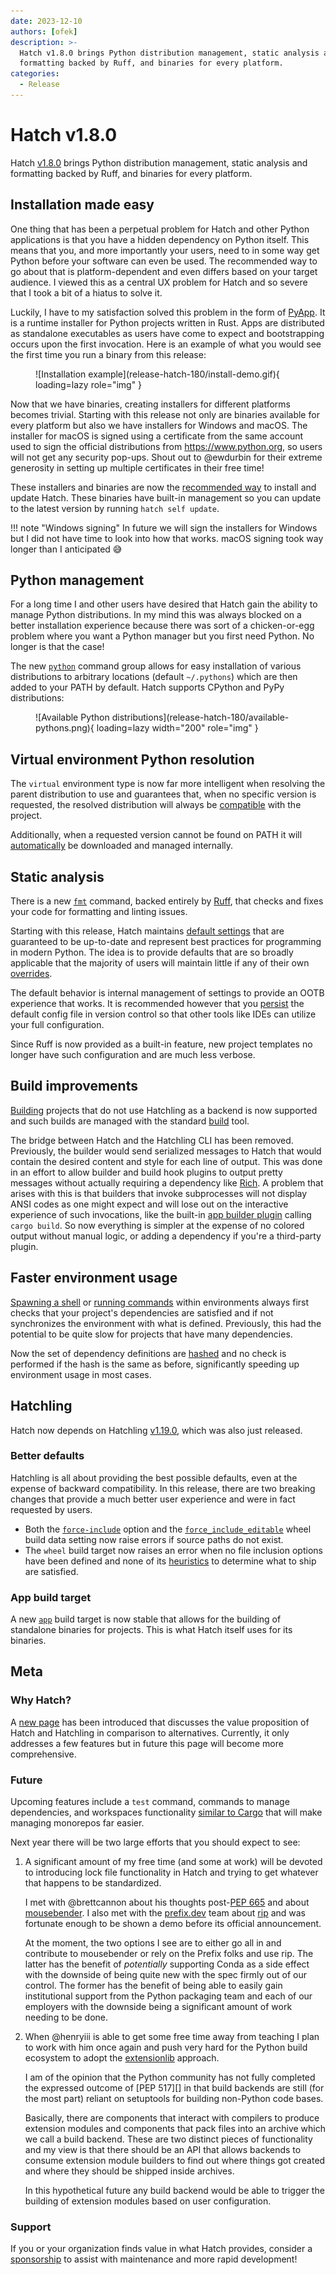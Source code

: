 ```yaml
---
date: 2023-12-10
authors: [ofek]
description: >-
  Hatch v1.8.0 brings Python distribution management, static analysis and
  formatting backed by Ruff, and binaries for every platform.
categories:
  - Release
---
```


# Hatch v1.8.0

Hatch [v1.8.0](https://github.com/pypa/hatch/releases/tag/hatch-v1.8.0) brings Python distribution management, static analysis and formatting backed by Ruff, and binaries for every platform.

<!-- more -->

## Installation made easy

One thing that has been a perpetual problem for Hatch and other Python applications is that you have a hidden dependency on Python itself. This means that you, and more importantly your users, need to in some way get Python before your software can even be used. The recommended way to go about that is platform-dependent and even differs based on your target audience. I viewed this as a central UX problem for Hatch and so severe that I took a bit of a hiatus to solve it.

Luckily, I have to my satisfaction solved this problem in the form of [PyApp](https://github.com/ofek/pyapp). It is a runtime installer for Python projects written in Rust. Apps are distributed as standalone executables as users have come to expect and bootstrapping occurs upon the first invocation. Here is an example of what you would see the first time you run a binary from this release:

<figure markdown>
  ![Installation example](release-hatch-180/install-demo.gif){ loading=lazy role="img" }
</figure>

Now that we have binaries, creating installers for different platforms becomes trivial. Starting with this release not only are binaries available for every platform but also we have installers for Windows and macOS. The installer for macOS is signed using a certificate from the same account used to sign the official distributions from https://www.python.org, so users will not get any security pop-ups. Shout out to @ewdurbin for their extreme generosity in setting up multiple certificates in their free time!

These installers and binaries are now the [recommended way](../../install.md) to install and update Hatch. These binaries have built-in management so you can update to the latest version by running `hatch self update`.

!!! note "Windows signing"
    In future we will sign the installers for Windows but I did not have time to look into how that works. macOS signing took way longer than I anticipated :sweat_smile:

## Python management

For a long time I and other users have desired that Hatch gain the ability to manage Python distributions. In my mind this was always blocked on a better installation experience because there was sort of a chicken-or-egg problem where you want a Python manager but you first need Python. No longer is that the case!

The new [`python`](../../cli/reference.md#hatch-python) command group allows for easy installation of various distributions to arbitrary locations (default `~/.pythons`) which are then added to your PATH by default. Hatch supports CPython and PyPy distributions:

<figure markdown>
  ![Available Python distributions](release-hatch-180/available-pythons.png){ loading=lazy width="200" role="img" }
</figure>

## Virtual environment Python resolution

The `virtual` environment type is now far more intelligent when resolving the parent distribution to use and guarantees that, when no specific version is requested, the resolved distribution will always be [compatible](../../config/metadata.md#python-support) with the project.

Additionally, when a requested version cannot be found on PATH it will [automatically](../../plugins/environment/virtual.md#python-resolution) be downloaded and managed internally.

## Static analysis

There is a new [`fmt`](../../cli/reference.md#hatch-fmt) command, backed entirely by [Ruff](https://github.com/astral-sh/ruff), that checks and fixes your code for formatting and linting issues.

Starting with this release, Hatch maintains [default settings](../../config/static-analysis.md#default-settings) that are guaranteed to be up-to-date and represent best practices for programming in modern Python. The idea is to provide defaults that are so broadly applicable that the majority of users will maintain little if any of their own [overrides](../../config/static-analysis.md#extending-config).

The default behavior is internal management of settings to provide an OOTB experience that works. It is recommended however that you [persist](../../config/static-analysis.md#persistent-config) the default config file in version control so that other tools like IDEs can utilize your full configuration.

Since Ruff is now provided as a built-in feature, new project templates no longer have such configuration and are much less verbose.

## Build improvements

[Building](../../cli/reference.md#hatch-build) projects that do not use Hatchling as a backend is now supported and such builds are managed with the standard [build](https://github.com/pypa/build) tool.

The bridge between Hatch and the Hatchling CLI has been removed. Previously, the builder would send serialized messages to Hatch that would contain the desired content and style for each line of output. This was done in an effort to allow builder and build hook plugins to output pretty messages without actually requiring a dependency like [Rich](https://github.com/Textualize/rich). A problem that arises with this is that builders that invoke subprocesses will not display ANSI codes as one might expect and will lose out on the interactive experience of such invocations, like the built-in [app builder plugin](../../plugins/builder/app.md) calling `cargo build`. So now everything is simpler at the expense of no colored output without manual logic, or adding a dependency if you're a third-party plugin.

## Faster environment usage

[Spawning a shell](../../environment.md#entering-environments) or [running commands](../../environment.md#command-execution) within environments always first checks that your project's dependencies are satisfied and if not synchronizes the environment with what is defined. Previously, this had the potential to be quite slow for projects that have many dependencies.

Now the set of dependency definitions are [hashed](../../plugins/environment/reference.md#hatch.env.plugin.interface.EnvironmentInterface.dependency_hash) and no check is performed if the hash is the same as before, significantly speeding up environment usage in most cases.

## Hatchling

Hatch now depends on Hatchling [v1.19.0](https://github.com/pypa/hatch/releases/tag/hatchling-v1.19.0), which was also just released.

### Better defaults

Hatchling is all about providing the best possible defaults, even at the expense of backward compatibility. In this release, there are two breaking changes that provide a much better user experience and were in fact requested by users.

- Both the [`force-include`](../../config/build.md#forced-inclusion) option and the [`force_include_editable`](../../plugins/builder/wheel.md#build-data) wheel build data setting now raise errors if source paths do not exist.
- The `wheel` build target now raises an error when no file inclusion options have been defined and none of its [heuristics](../../plugins/builder/wheel.md#default-file-selection) to determine what to ship are satisfied.

### App build target

A new [`app`](../../plugins/builder/app.md) build target is now stable that allows for the building of standalone binaries for projects. This is what Hatch itself uses for its binaries.

## Meta

### Why Hatch?

A [new page](../../why.md) has been introduced that discusses the value proposition of Hatch and Hatchling in comparison to alternatives. Currently, it only addresses a few features but in future this page will become more comprehensive.

### Future

Upcoming features include a `test` command, commands to manage dependencies, and workspaces functionality [similar to Cargo](https://doc.rust-lang.org/book/ch14-03-cargo-workspaces.html) that will make managing monorepos far easier.

Next year there will be two large efforts that you should expect to see:

1. A significant amount of my free time (and some at work) will be devoted to introducing lock file functionality in Hatch and trying to get whatever that happens to be standardized.

    I met with @brettcannon about his thoughts post-[PEP 665](https://peps.python.org/pep-0665/) and about [mousebender](https://github.com/brettcannon/mousebender). I also met with the [prefix.dev](https://github.com/prefix-dev) team about [rip](https://github.com/prefix-dev/rip) and was fortunate enough to be shown a demo before its official announcement.

    At the moment, the two options I see are to either go all in and contribute to mousebender or rely on the Prefix folks and use rip. The latter has the benefit of _potentially_ supporting Conda as a side effect with the downside of being quite new with the spec firmly out of our control. The former has the benefit of being able to easily gain institutional support from the Python packaging team and each of our employers with the downside being a significant amount of work needing to be done.

1. When @henryiii is able to get some free time away from teaching I plan to work with him once again and push very hard for the Python build ecosystem to adopt the [extensionlib](https://github.com/ofek/extensionlib) approach.

    I am of the opinion that the Python community has not fully completed the expressed outcome of [PEP 517][] in that build backends are still (for the most part) reliant on setuptools for building non-Python code bases.

    Basically, there are components that interact with compilers to produce extension modules and components that pack files into an archive which we call a build backend. These are two distinct pieces of functionality and my view is that there should be an API that allows backends to consume extension module builders to find out where things got created and where they should be shipped inside archives.

    In this hypothetical future any build backend would be able to trigger the building of extension modules based on user configuration.

### Support

If you or your organization finds value in what Hatch provides, consider a [sponsorship](https://github.com/sponsors/ofek) to assist with maintenance and more rapid development!
